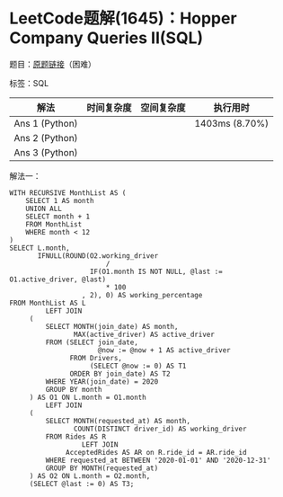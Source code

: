 # LeetCode题解(1645)：Hopper Company Queries II(SQL)

题目：[原题链接](https://leetcode-cn.com/problems/hopper-company-queries-ii/)（困难）

标签：SQL

| 解法           | 时间复杂度 | 空间复杂度 | 执行用时       |
| -------------- | ---------- | ---------- | -------------- |
| Ans 1 (Python) |            |            | 1403ms (8.70%) |
| Ans 2 (Python) |            |            |                |
| Ans 3 (Python) |            |            |                |

解法一：

```mysql
WITH RECURSIVE MonthList AS (
    SELECT 1 AS month
    UNION ALL
    SELECT month + 1
    FROM MonthList
    WHERE month < 12
)
SELECT L.month,
       IFNULL(ROUND(O2.working_driver
                        /
                    IF(O1.month IS NOT NULL, @last := O1.active_driver, @last)
                        * 100
                  , 2), 0) AS working_percentage
FROM MonthList AS L
         LEFT JOIN
     (
         SELECT MONTH(join_date) AS month,
                MAX(active_driver) AS active_driver
         FROM (SELECT join_date,
                      @now := @now + 1 AS active_driver
               FROM Drivers,
                    (SELECT @now := 0) AS T1
               ORDER BY join_date) AS T2
         WHERE YEAR(join_date) = 2020
         GROUP BY month
     ) AS O1 ON L.month = O1.month
         LEFT JOIN
     (
         SELECT MONTH(requested_at) AS month,
                COUNT(DISTINCT driver_id) AS working_driver
         FROM Rides AS R
                  LEFT JOIN
              AcceptedRides AS AR on R.ride_id = AR.ride_id
         WHERE requested_at BETWEEN '2020-01-01' AND '2020-12-31'
         GROUP BY MONTH(requested_at)
     ) AS O2 ON L.month = O2.month,
     (SELECT @last := 0) AS T3;
```